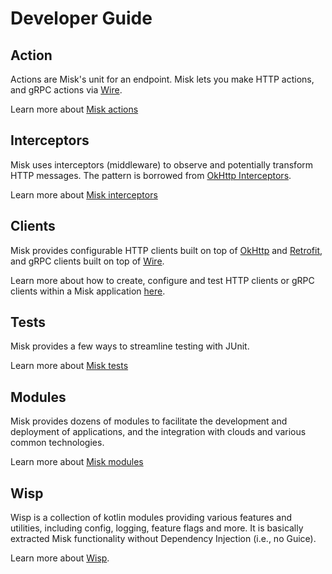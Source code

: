 Developer Guide
===============

## Action
Actions are Misk's unit for an endpoint. Misk lets you make HTTP actions, and gRPC actions via
[Wire](https://github.com/square/wire).

Learn more about [Misk actions](actions.md)

## Interceptors
Misk uses interceptors (middleware) to observe and potentially transform HTTP messages. The pattern
is borrowed from [OkHttp Interceptors].

Learn more about [Misk interceptors](interceptors.md)

## Clients
Misk provides configurable HTTP clients built on top of [OkHttp](https://github.com/square/okhttp)
and [Retrofit](https://github.com/square/retrofit), and gRPC clients built on top of
[Wire](https://github.com/square/wire).

Learn more about how to create, configure and test HTTP clients or gRPC clients within a Misk
application [here](clients.md).

## Tests
Misk provides a few ways to streamline testing with JUnit.

Learn more about [Misk tests](testing.md)

## Modules
Misk provides dozens of modules to facilitate the development and deployment of applications, and
the integration with clouds and various common technologies.

Learn more about [Misk modules](modules.md)

## Wisp
Wisp is a collection of kotlin modules providing various features and utilities, including config,
logging, feature flags and more. It is basically extracted Misk functionality without Dependency
Injection (i.e., no Guice).

Learn more about [Wisp](../wisp/README.md).


[OkHttp Interceptors]: https://square.github.io/okhttp/features/interceptors/
